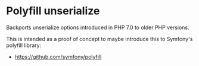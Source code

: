 Polyfill unserialize
====================

Backports unserialize options introduced in PHP 7.0 to older PHP versions.

This is intended as a proof of concept to maybe introduce this to Symfony's polyfill library:

- https://github.com/symfony/polyfill

